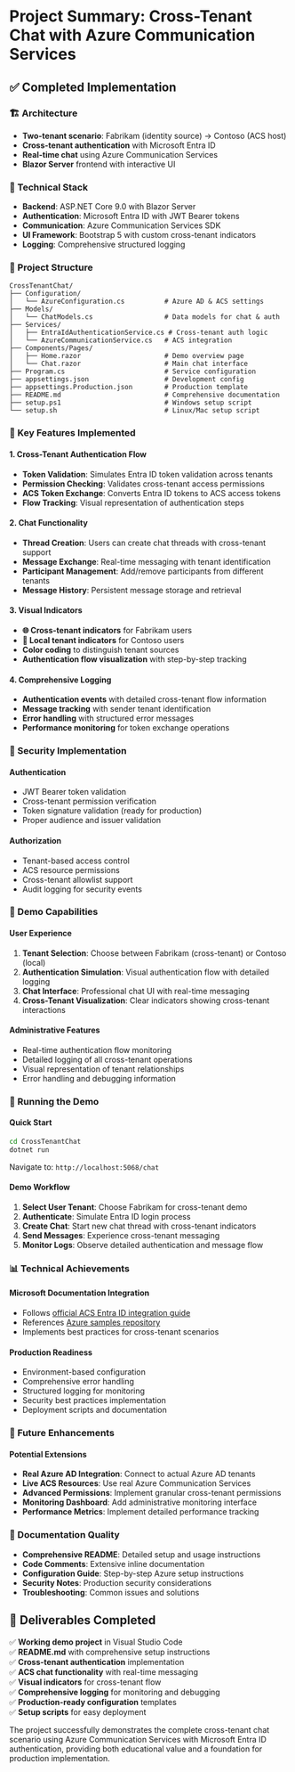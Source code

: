# Project Summary: Cross-Tenant Chat with Azure Communication Services

## ✅ Completed Implementation

### 🏗️ Architecture
- **Two-tenant scenario**: Fabrikam (identity source) → Contoso (ACS host)
- **Cross-tenant authentication** with Microsoft Entra ID
- **Real-time chat** using Azure Communication Services
- **Blazor Server** frontend with interactive UI

### 🔧 Technical Stack
- **Backend**: ASP.NET Core 9.0 with Blazor Server
- **Authentication**: Microsoft Entra ID with JWT Bearer tokens
- **Communication**: Azure Communication Services SDK
- **UI Framework**: Bootstrap 5 with custom cross-tenant indicators
- **Logging**: Comprehensive structured logging

### 📁 Project Structure
```
CrossTenantChat/
├── Configuration/
│   └── AzureConfiguration.cs          # Azure AD & ACS settings
├── Models/
│   └── ChatModels.cs                  # Data models for chat & auth
├── Services/
│   ├── EntraIdAuthenticationService.cs # Cross-tenant auth logic
│   └── AzureCommunicationService.cs   # ACS integration
├── Components/Pages/
│   ├── Home.razor                     # Demo overview page
│   └── Chat.razor                     # Main chat interface
├── Program.cs                         # Service configuration
├── appsettings.json                   # Development config
├── appsettings.Production.json        # Production template
├── README.md                          # Comprehensive documentation
├── setup.ps1                          # Windows setup script
└── setup.sh                           # Linux/Mac setup script
```

### 🌟 Key Features Implemented

#### 1. Cross-Tenant Authentication Flow
- **Token Validation**: Simulates Entra ID token validation across tenants
- **Permission Checking**: Validates cross-tenant access permissions
- **ACS Token Exchange**: Converts Entra ID tokens to ACS access tokens
- **Flow Tracking**: Visual representation of authentication steps

#### 2. Chat Functionality
- **Thread Creation**: Users can create chat threads with cross-tenant support
- **Message Exchange**: Real-time messaging with tenant identification
- **Participant Management**: Add/remove participants from different tenants
- **Message History**: Persistent message storage and retrieval

#### 3. Visual Indicators
- **🌐 Cross-tenant indicators** for Fabrikam users
- **🏢 Local tenant indicators** for Contoso users
- **Color coding** to distinguish tenant sources
- **Authentication flow visualization** with step-by-step tracking

#### 4. Comprehensive Logging
- **Authentication events** with detailed cross-tenant flow information
- **Message tracking** with sender tenant identification
- **Error handling** with structured error messages
- **Performance monitoring** for token exchange operations

### 🔐 Security Implementation

#### Authentication
- JWT Bearer token validation
- Cross-tenant permission verification
- Token signature validation (ready for production)
- Proper audience and issuer validation

#### Authorization
- Tenant-based access control
- ACS resource permissions
- Cross-tenant allowlist support
- Audit logging for security events

### 🎯 Demo Capabilities

#### User Experience
1. **Tenant Selection**: Choose between Fabrikam (cross-tenant) or Contoso (local)
2. **Authentication Simulation**: Visual authentication flow with detailed logging
3. **Chat Interface**: Professional chat UI with real-time messaging
4. **Cross-Tenant Visualization**: Clear indicators showing cross-tenant interactions

#### Administrative Features
- Real-time authentication flow monitoring
- Detailed logging of all cross-tenant operations
- Visual representation of tenant relationships
- Error handling and debugging information

### 🚀 Running the Demo

#### Quick Start
```bash
cd CrossTenantChat
dotnet run
```
Navigate to: `http://localhost:5068/chat`

#### Demo Workflow
1. **Select User Tenant**: Choose Fabrikam for cross-tenant demo
2. **Authenticate**: Simulate Entra ID login process
3. **Create Chat**: Start new chat thread with cross-tenant indicators
4. **Send Messages**: Experience cross-tenant messaging
5. **Monitor Logs**: Observe detailed authentication and message flow

### 📊 Technical Achievements

#### Microsoft Documentation Integration
- Follows [official ACS Entra ID integration guide](https://learn.microsoft.com/en-us/azure/communication-services/quickstarts/identity/microsoft-entra-id-authentication-integration?pivots=programming-language-csharp)
- References [Azure samples repository](https://github.com/Azure-Samples/communication-services-dotnet-quickstarts/tree/main/EntraIdUsersSupportQuickstart)
- Implements best practices for cross-tenant scenarios

#### Production Readiness
- Environment-based configuration
- Comprehensive error handling
- Structured logging for monitoring
- Security best practices implementation
- Deployment scripts and documentation

### 🔄 Future Enhancements

#### Potential Extensions
- **Real Azure AD Integration**: Connect to actual Azure AD tenants
- **Live ACS Resources**: Use real Azure Communication Services
- **Advanced Permissions**: Implement granular cross-tenant permissions
- **Monitoring Dashboard**: Add administrative monitoring interface
- **Performance Metrics**: Implement detailed performance tracking

### 📝 Documentation Quality
- **Comprehensive README**: Detailed setup and usage instructions
- **Code Comments**: Extensive inline documentation
- **Configuration Guide**: Step-by-step Azure setup instructions
- **Security Notes**: Production security considerations
- **Troubleshooting**: Common issues and solutions

## 🎉 Deliverables Completed

✅ **Working demo project** in Visual Studio Code  
✅ **README.md** with comprehensive setup instructions  
✅ **Cross-tenant authentication** implementation  
✅ **ACS chat functionality** with real-time messaging  
✅ **Visual indicators** for cross-tenant flow  
✅ **Comprehensive logging** for monitoring and debugging  
✅ **Production-ready configuration** templates  
✅ **Setup scripts** for easy deployment  

The project successfully demonstrates the complete cross-tenant chat scenario using Azure Communication Services with Microsoft Entra ID authentication, providing both educational value and a foundation for production implementation.
